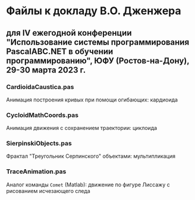 # Файлы к докладу В.О. Дженжера 
## для IV ежегодной конференции "Использование системы программирования PascalABC.NET в обучении программированию", ЮФУ (Ростов-на-Дону), 29-30 марта 2023 г.
### CardioidaCaustica.pas

Анимация построения кривых при помощи огибающих: кардиоида

### CycloidMathCoords.pas

Анимация движения с сохранением траектории: циклоида

### SierpinskiObjects.pas

Фрактал "Треугольник Серпинского" объектами: мультипликация

### TraceAnimation.pas

Аналог команды `Comet` (Matlab): движение по фигуре Лиссажу с рисованием исчезающего следа 
